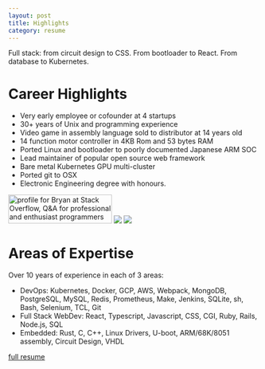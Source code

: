 ```yaml
---
layout: post
title: Highlights
category: resume
---
```

Full stack: from circuit design to CSS.  From bootloader to React.  From database to Kubernetes.

# Career Highlights

- Very early employee or cofounder at 4 startups
- 30+ years of Unix and programming experience
- Video game in assembly language sold to distributor at 14 years old
- 14 function motor controller in 4KB Rom and 53 bytes RAM
- Ported Linux and bootloader to poorly documented Japanese ARM SOC
- Lead maintainer of popular open source web framework
- Bare metal Kubernetes GPU multi-cluster
- Ported git to OSX
- Electronic Engineering degree with honours.

<a href="https://stackoverflow.com/help/badges/17/necromancer?userid=91365"><img src="https://stackoverflow.com/users/flair/91365.png" width="208" height="58" alt="profile for Bryan at Stack Overflow, Q&amp;A for professional and enthusiast programmers" title="profile for Bryan at Stack Overflow, Q&amp;A for professional and enthusiast programmers"></a> <a href="https://github.com/bryanlarsen"><img src="https://img.shields.io/badge/-Bryan_Larsen-grey?logo=github" /></a> <a href="https://www.linkedin.com/in/bryanlarsen/"><img src="https://img.shields.io/badge/Bryan_Larsen-0077B5?style=for-the-badge&logo=linkedin&logoColor=white"/></a>

# Areas of Expertise

Over 10 years of experience in each of 3 areas:

- DevOps: Kubernetes, Docker, GCP, AWS, Webpack, MongoDB, PostgreSQL, MySQL, Redis, Prometheus, Make, Jenkins, SQLite, sh, Bash, Selenium, TCL, Git
- Full Stack WebDev: React, Typescript, Javascript, CSS, CGI, Ruby, Rails, Node.js, SQL
- Embedded: Rust, C, C++, Linux Drivers, U-boot, ARM/68K/8051 assembly, Circuit Design, VHDL

[full resume](kitchen-sink-resume.html)
